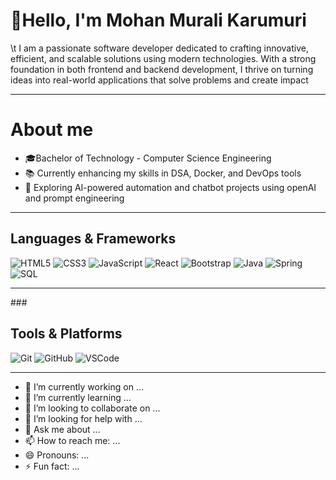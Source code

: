 <h1>👋Hello, I'm Mohan Murali Karumuri </h1>

 <p> \t I am a passionate software developer dedicated to crafting innovative, efficient, and scalable solutions using modern technologies. With a strong foundation in both frontend and backend development, I thrive on turning ideas into real-world applications that solve problems and create impact</p>
<hr>

<h1>About me</h1>
<ul>
  <li>🎓Bachelor of Technology - Computer Science Engineering</li>
  <li>📚 Currently enhancing my skills in DSA, Docker, and DevOps tools </li>
  <li>🤖 Exploring AI-powered automation and chatbot projects using openAI and prompt engineering</li>
</ul>
<hr>

### <h2>Languages & Frameworks</h2>
![HTML5](https://img.shields.io/badge/HTML5-E34F26?style=for-the-badge&logo=html5&logoColor=white)
![CSS3](https://img.shields.io/badge/CSS3-1572B6?style=for-the-badge&logo=css3&logoColor=white)
![JavaScript](https://img.shields.io/badge/JavaScript-F7DF1E?style=for-the-badge&logo=javascript&logoColor=black)
![React](https://img.shields.io/badge/React-20232A?style=for-the-badge&logo=react&logoColor=61DAFB)
![Bootstrap](https://img.shields.io/badge/Bootstrap-563D7C?style=for-the-badge&logo=bootstrap&logoColor=white)
![Java](https://img.shields.io/badge/Java-ED8B00?style=for-the-badge&logo=java&logoColor=white)
![Spring](https://img.shields.io/badge/Spring-6DB33F?style=for-the-badge&logo=spring&logoColor=white)
![SQL](https://img.shields.io/badge/SQL-003B57?style=for-the-badge)
<hr>
###<h2> Tools & Platforms</h2>

![Git](https://img.shields.io/badge/Git-F05032?style=for-the-badge&logo=git&logoColor=white)
![GitHub](https://img.shields.io/badge/GitHub-181717?style=for-the-badge&logo=github&logoColor=white)
![VSCode](https://img.shields.io/badge/VS_Code-007ACC?style=for-the-badge&logo=visual-studio-code&logoColor=white)
<hr>




- 🔭 I’m currently working on ...
- 🌱 I’m currently learning ...
- 👯 I’m looking to collaborate on ...
- 🤔 I’m looking for help with ...
- 💬 Ask me about ...
- 📫 How to reach me: ...
- 😄 Pronouns: ...
- ⚡ Fun fact: ...

